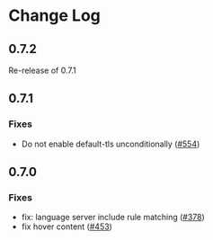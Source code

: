 # Change Log

## 0.7.2

Re-release of 0.7.1

## 0.7.1

### Fixes

- Do not enable default-tls unconditionally ([#554](https://github.com/tamasfe/taplo/pull/554))

## 0.7.0

### Fixes

- fix: language server include rule matching ([#378](https://github.com/tamasfe/taplo/pull/378))
- fix hover content ([#453](https://github.com/tamasfe/taplo/pull/453))
